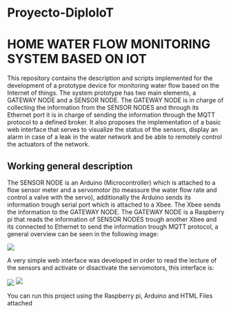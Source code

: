 # Proyecto-DiploIoT
<h1> HOME WATER FLOW MONITORING SYSTEM BASED ON IOT </h1>
<p>
This repository contains the description and scripts implemented for the development of a prototype device for monitoring water flow based on the Internet of things. The system prototype has two main elements, a GATEWAY NODE and a SENSOR NODE. The GATEWAY NODE is in charge of collecting the information from the SENSOR NODES and through its Ethernet port it is in charge of sending the information through the MQTT protocol to a defined broker. It also proposes the implementation of a basic web interface that serves to visualize the status of the sensors, display an alarm in case of a leak in the water network and be able to remotely control the actuators of the network.
</p>

<h2> Working general description </h2>
<p>
The SENSOR NODE is an Arduino (Microcontroller) which is attached to a flow sensor meter and a servomotor (to meassure the water flow rate and control a valve with the servo), additionally the Arduino sends its information trough serial port which is attached to a Xbee. The Xbee sends the information to the GATEWAY NODE. The GATEWAY NODE is a Raspberry pi that reads the information of SENSOR NODES trough another Xbee and its connected to Ethernet to send the information trough MQTT protocol, a general overview can be seen in the following image: 
  
</p>

<img src="https://user-images.githubusercontent.com/11477020/236908173-d27b71bb-c645-4060-b120-bb983d1a7814.PNG">
<p>
  A very simple web interface was developed in order to read the lecture of the sensors and activate or disactivate the servomotors, this interface is:
 </p>
<img src="https://user-images.githubusercontent.com/11477020/236908182-e7086c51-492a-48b3-b2a5-f8612895aaaa.PNG" align="center">
<img src="https://user-images.githubusercontent.com/11477020/236908165-d393fabb-6963-49f4-b735-2c284b8143c4.PNG">


<p> You can run this project using the Raspberry pi, Arduino and HTML Files attached </p>
